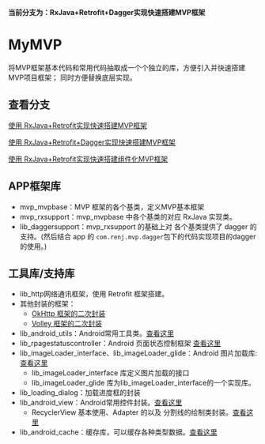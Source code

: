 **当前分支为：RxJava+Retrofit+Dagger实现快速搭建MVP框架**

# MyMVP
将MVP框架基本代码和常用代码抽取成一个个独立的库，方便引入并快速搭建MVP项目框架；
同时方便替换底层实现。

## 查看分支

[使用 RxJava+Retrofit实现快速搭建MVP框架](https://github.com/itrenjunhua/MyMVP/tree/master)

[使用 RxJava+Retrofit+Dagger实现快速搭建MVP框架](https://github.com/itrenjunhua/MyMVP/tree/dagger)

[使用 RxJava+Retrofit实现快速搭建组件化MVP框架](https://github.com/itrenjunhua/MyMVP/tree/master_component)

##  APP框架库
* mvp_mvpbase：MVP 框架的各个基类，定义MVP基本框架
* mvp_rxsupport：mvp_mvpbase 中各个基类的对应 RxJava 实现类。
* lib_daggersupport：mvp_rxsupport 的基础上对 各个基类提供了 dagger 的支持。(然后结合 app 的 `com.renj.mvp.dagger`包下的代码实现项目的dagger的使用。)

## 工具库/支持库
* lib_http网络通讯框架，使用 Retrofit 框架搭建。
* 其他封装的框架：
    * [OkHttp 框架的二次封装](https://github.com/itrenjunhua/MyOkHttp "OkHttp 框架的二次封装")
    * [Volley 框架的二次封装](https://github.com/itrenjunhua/RVolleyTest "Volley 框架的二次封装")
* lib_android_utils：Android常用工具类。[查看这里](https://github.com/itrenjunhua/AndroidUtils "AndroidUtils")
* lib_rpagestatuscontroller：Android 页面状态控制框架 [查看这里](https://github.com/itrenjunhua/RPageStatusController "RPageStatusController")
* lib_imageLoader_interface、lib_imageLoader_glide：Android 图片加载库: [查看这里](https://github.com/itrenjunhua/ImageLoader "图片加载库封装")
    * lib_imageLoader_interface 库定义图片加载的接口
    * lib_imageLoader_glide 库为lib_imageLoader_interface的一个实现库。
* lib_loading_dialog：加载进度框的封装
* lib_android_view：Android常用控件封装。[查看这里](https://github.com/itrenjunhua/AndroidView "AndroidView")
    * RecyclerView 基本使用、Adapter 的以及 分割线的绘制类封装。[查看这里](https://github.com/itrenjunhua/RRecyclerView "RRecyclerView")
* lib_android_cache：缓存库，可以缓存各种类型数据。[查看这里](https://github.com/itrenjunhua/CacheUtils "缓存库封装")

